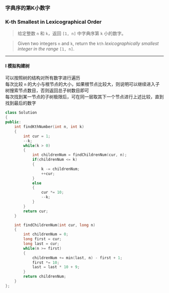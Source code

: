 ### 字典序的第K小数字
### K-th Smallest in Lexicographical Order

> 给定整数 `n` 和 `k`，返回 `[1, n]` 中字典序第 `k` 小的数字。  

> Given two integers `n` and `k`, return the `kth` *lexicographically smallest integer in the range* `[1, n]`.  

----------

#### I 模拟构建树

可以按照树的结构对所有数字进行遍历  
每次比较 `n` 的大小与根节点的大小，如果根节点比较大，则说明可以继续进入子树搜索节点数目，否则返回总子树数目即可  
每次找到某一节点的子树极限后，可在同一层取其下一个节点进行上述比较，直到找到最后的数字  

```cpp
class Solution 
{
public:
    int findKthNumber(int n, int k) 
    {
        int cur = 1;
        --k;
        while(k > 0)
        {
            int childrenNum = findChildrenNum(cur, n);
            if(childrenNum <= k)
            {
                k -= childrenNum;
                ++cur;
            }
            else
            {
                cur *= 10;
                --k;
            }
        }
        return cur;
    }

    int findChildrenNum(int cur, long n)
    {
        int childrenNum = 0;
        long first = cur;
        long last = cur;
        while(n >= first)
        {
            childrenNum += min(last, n) - first + 1;
            first *= 10;
            last = last * 10 + 9;
        }
        return childrenNum;
    }
};
```
